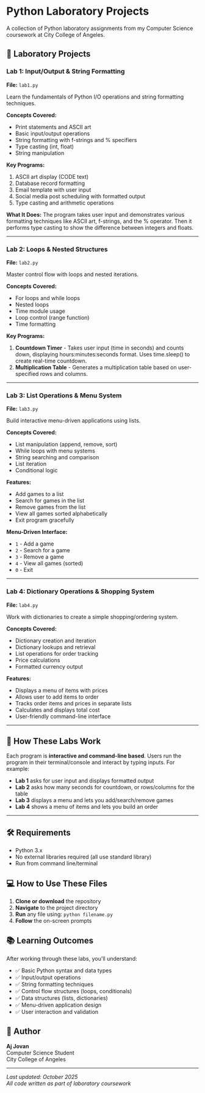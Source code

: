 # Python Laboratory Projects

A collection of Python laboratory assignments from my Computer Science coursework at City College of Angeles.

## 🐍 Laboratory Projects

### Lab 1: Input/Output & String Formatting
**File:** `lab1.py`

Learn the fundamentals of Python I/O operations and string formatting techniques.

**Concepts Covered:**
- Print statements and ASCII art
- Basic input/output operations
- String formatting with f-strings and % specifiers
- Type casting (int, float)
- String manipulation

**Key Programs:**
1. ASCII art display (CODE text)
2. Database record formatting
3. Email template with user input
4. Social media post scheduling with formatted output
5. Type casting and arithmetic operations

**What It Does:**
The program takes user input and demonstrates various formatting techniques like ASCII art, f-strings, and the % operator. Then it performs type casting to show the difference between integers and floats.

---

### Lab 2: Loops & Nested Structures
**File:** `lab2.py`

Master control flow with loops and nested iterations.

**Concepts Covered:**
- For loops and while loops
- Nested loops
- Time module usage
- Loop control (range function)
- Time formatting

**Key Programs:**
1. **Countdown Timer** - Takes user input (time in seconds) and counts down, displaying hours:minutes:seconds format. Uses time.sleep() to create real-time countdown.
2. **Multiplication Table** - Generates a multiplication table based on user-specified rows and columns.

---

### Lab 3: List Operations & Menu System
**File:** `lab3.py`

Build interactive menu-driven applications using lists.

**Concepts Covered:**
- List manipulation (append, remove, sort)
- While loops with menu systems
- String searching and comparison
- List iteration
- Conditional logic

**Features:**
- Add games to a list
- Search for games in the list
- Remove games from the list
- View all games sorted alphabetically
- Exit program gracefully

**Menu-Driven Interface:**
- `1` - Add a game
- `2` - Search for a game
- `3` - Remove a game
- `4` - View all games (sorted)
- `0` - Exit

---

### Lab 4: Dictionary Operations & Shopping System
**File:** `lab4.py`

Work with dictionaries to create a simple shopping/ordering system.

**Concepts Covered:**
- Dictionary creation and iteration
- Dictionary lookups and retrieval
- List operations for order tracking
- Price calculations
- Formatted currency output

**Features:**
- Displays a menu of items with prices
- Allows user to add items to order
- Tracks order items and prices in separate lists
- Calculates and displays total cost
- User-friendly command-line interface

---

## 📝 How These Labs Work

Each program is **interactive and command-line based**. Users run the program in their terminal/console and interact by typing inputs. For example:

- **Lab 1** asks for user input and displays formatted output
- **Lab 2** asks how many seconds for countdown, or rows/columns for the table
- **Lab 3** displays a menu and lets you add/search/remove games
- **Lab 4** shows a menu of items and lets you build an order

---

## 🛠 Requirements

- Python 3.x
- No external libraries required (all use standard library)
- Run from command line/terminal

## 💻 How to Use These Files

1. **Clone or download** the repository
2. **Navigate** to the project directory
3. **Run** any file using: `python filename.py`
4. **Follow** the on-screen prompts

## 📚 Learning Outcomes

After working through these labs, you'll understand:
- ✅ Basic Python syntax and data types
- ✅ Input/output operations
- ✅ String formatting techniques
- ✅ Control flow structures (loops, conditionals)
- ✅ Data structures (lists, dictionaries)
- ✅ Menu-driven application design
- ✅ User interaction and validation

## 👤 Author

**Aj Jovan**  
Computer Science Student  
City College of Angeles

---

*Last updated: October 2025*  
*All code written as part of laboratory coursework*
